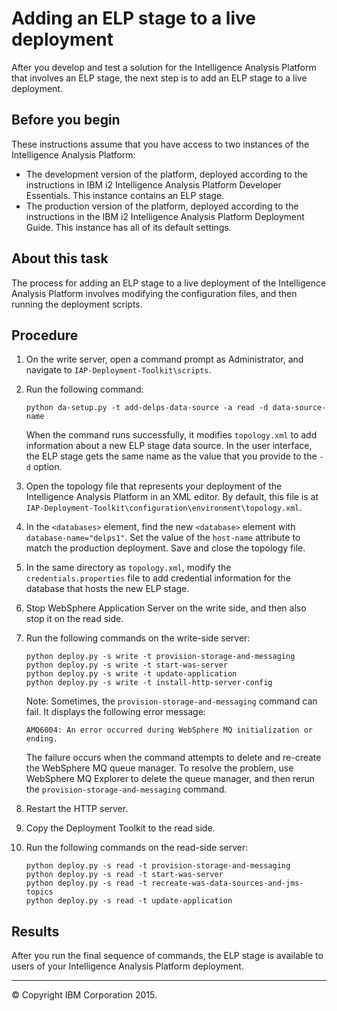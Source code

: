 Adding an ELP stage to a live deployment
========================================

After you develop and test a solution for the Intelligence Analysis Platform that involves an ELP stage, the next step is to add an ELP stage to a live deployment.

Before you begin
----------------

These instructions assume that you have access to two instances of the Intelligence Analysis Platform:

-   The development version of the platform, deployed according to the instructions in IBM i2 Intelligence Analysis Platform Developer Essentials. This instance contains an ELP stage.
-   The production version of the platform, deployed according to the instructions in the IBM i2 Intelligence Analysis Platform Deployment Guide. This instance has all of its default settings.

About this task
---------------

The process for adding an ELP stage to a live deployment of the Intelligence Analysis Platform involves modifying the configuration files, and then running the deployment scripts.

Procedure
---------

1.  On the write server, open a command prompt as Administrator, and navigate to `IAP-Deployment-Toolkit\scripts`.
2.  Run the following command:

    ``` {.pre .codeblock}
    python da-setup.py -t add-delps-data-source -a read -d data-source-name
    ```

    When the command runs successfully, it modifies `topology.xml` to add information about a new ELP stage data source. In the user interface, the ELP stage gets the same name as the value that you provide to the `-d` option.

3.  Open the topology file that represents your deployment of the Intelligence Analysis Platform in an XML editor. By default, this file is at `IAP-Deployment-Toolkit\configuration\environment\topology.xml`.
4.  In the `<databases>` element, find the new `<database>` element with `database-name="delps1"`. Set the value of the `host-name` attribute to match the production deployment. Save and close the topology file.
5.  In the same directory as `topology.xml`, modify the `credentials.properties` file to add credential information for the database that hosts the new ELP stage.
6.  Stop WebSphere Application Server on the write side, and then also stop it on the read side.
7.  Run the following commands on the write-side server:

    ``` {.pre .codeblock}
    python deploy.py -s write -t provision-storage-and-messaging
    python deploy.py -s write -t start-was-server
    python deploy.py -s write -t update-application
    python deploy.py -s write -t install-http-server-config
    ```

    Note: Sometimes, the `provision-storage-and-messaging` command can fail. It displays the following error message:

    `AMQ6004: An error occurred during WebSphere MQ initialization or ending.`

    The failure occurs when the command attempts to delete and re-create the WebSphere MQ queue manager. To resolve the problem, use WebSphere MQ Explorer to delete the queue manager, and then rerun the `provision-storage-and-messaging` command.

8.  Restart the HTTP server.
9.  Copy the Deployment Toolkit to the read side.
10. Run the following commands on the read-side server:

    ``` {.pre .codeblock}
    python deploy.py -s read -t provision-storage-and-messaging
    python deploy.py -s read -t start-was-server
    python deploy.py -s read -t recreate-was-data-sources-and-jms-topics
    python deploy.py -s read -t update-application
    ```

Results
-------

After you run the final sequence of commands, the ELP stage is available to users of your Intelligence Analysis Platform deployment.

* * * * *

© Copyright IBM Corporation 2015.



